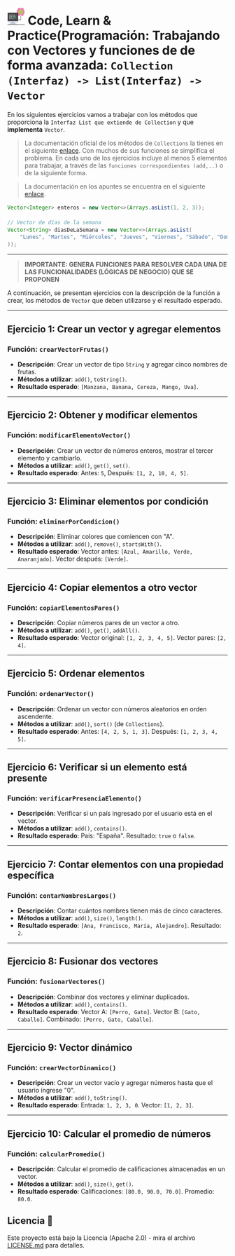 # <img src=../../../../../images/computer.png width="40"> Code, Learn & Practice(Programación: Trabajando con Vectores y funciones de de forma avanzada: `Collection (Interfaz) -> List(Interfaz) -> Vector`

En los siguientes ejercicios vamos a trabajar con los métodos que proporciona la `Interfaz List que extiende de Collection` y que **implementa** `Vector`.

> La documentación oficial de los métodos de `Collections` la tienes en el siguiente [enlace](https://docs.oracle.com/en/java/javase/17/docs/api/java.base/java/util/Collections.html).
> Con muchos de sus funciones se simplifica el problema.
> En cada uno de los ejercicios incluye al menos 5 elementos para trabajar, a través de las `funciones correspondientes (add,..)` o de la siguiente forma.

> La documentación en los apuntes se encuentra en el siguiente [enlace](https://github.com/jpexposito/code-learn/blob/main/primero/pro/unidades/unidad-3/collection/VECTOR.md).

```java
Vector<Integer> enteros = new Vector<>(Arrays.asList(1, 2, 3));
        
// Vector de días de la semana
Vector<String> diasDeLaSemana = new Vector<>(Arrays.asList(
    "Lunes", "Martes", "Miércoles", "Jueves", "Viernes", "Sábado", "Domingo"
));
```

---

>**IMPORTANTE: GENERA FUNCIONES PARA RESOLVER CADA UNA DE LAS FUNCIONALIDADES (LÓGICAS DE NEGOCIO) QUE SE PROPONEN**

A continuación, se presentan ejercicios con la descripción de la función a crear, los métodos de `Vector` que deben utilizarse y el resultado esperado.

---

## Ejercicio 1: Crear un vector y agregar elementos

### Función: `crearVectorFrutas()`

- **Descripción**: Crear un vector de tipo `String` y agregar cinco nombres de frutas.
- **Métodos a utilizar**: `add()`, `toString()`.
- **Resultado esperado**: `[Manzana, Banana, Cereza, Mango, Uva]`.

---

## Ejercicio 2: Obtener y modificar elementos

### Función: `modificarElementoVector()`

- **Descripción**: Crear un vector de números enteros, mostrar el tercer elemento y cambiarlo.
- **Métodos a utilizar**: `add()`, `get()`, `set()`.
- **Resultado esperado**: Antes: `5`, Después: `[1, 2, 10, 4, 5]`.

---

## Ejercicio 3: Eliminar elementos por condición

### Función: `eliminarPorCondicion()`

- **Descripción**: Eliminar colores que comiencen con "A".
- **Métodos a utilizar**: `add()`, `remove()`, `startsWith()`.
- **Resultado esperado**: Vector antes: `[Azul, Amarillo, Verde, Anaranjado]`. Vector después: `[Verde]`.

---

## Ejercicio 4: Copiar elementos a otro vector

### Función: `copiarElementosPares()`

- **Descripción**: Copiar números pares de un vector a otro.
- **Métodos a utilizar**: `add()`, `get()`, `addAll()`.
- **Resultado esperado**: Vector original: `[1, 2, 3, 4, 5]`. Vector pares: `[2, 4]`.

---

## Ejercicio 5: Ordenar elementos

### Función: `ordenarVector()`

- **Descripción**: Ordenar un vector con números aleatorios en orden ascendente.
- **Métodos a utilizar**: `add()`, `sort()` (de `Collections`).
- **Resultado esperado**: Antes: `[4, 2, 5, 1, 3]`. Después: `[1, 2, 3, 4, 5]`.

---

## Ejercicio 6: Verificar si un elemento está presente

### Función: `verificarPresenciaElemento()`

- **Descripción**: Verificar si un país ingresado por el usuario está en el vector.
- **Métodos a utilizar**: `add()`, `contains()`.
- **Resultado esperado**: País: "España". Resultado: `true` o `false`.

---

## Ejercicio 7: Contar elementos con una propiedad específica

### Función: `contarNombresLargos()`

- **Descripción**: Contar cuántos nombres tienen más de cinco caracteres.
- **Métodos a utilizar**: `add()`, `size()`, `length()`.
- **Resultado esperado**: `[Ana, Francisco, María, Alejandro]`. Resultado: `2`.

---

## Ejercicio 8: Fusionar dos vectores

### Función: `fusionarVectores()`

- **Descripción**: Combinar dos vectores y eliminar duplicados.
- **Métodos a utilizar**: `add()`, `contains()`.
- **Resultado esperado**: Vector A: `[Perro, Gato]`. Vector B: `[Gato, Caballo]`. Combinado: `[Perro, Gato, Caballo]`.

---

## Ejercicio 9: Vector dinámico

### Función: `crearVectorDinamico()`

- **Descripción**: Crear un vector vacío y agregar números hasta que el usuario ingrese "0".
- **Métodos a utilizar**: `add()`, `toString()`.
- **Resultado esperado**: Entrada: `1, 2, 3, 0`. Vector: `[1, 2, 3]`.

---

## Ejercicio 10: Calcular el promedio de números

### Función: `calcularPromedio()`

- **Descripción**: Calcular el promedio de calificaciones almacenadas en un vector.
- **Métodos a utilizar**: `add()`, `size()`, `get()`.
- **Resultado esperado**: Calificaciones: `[80.0, 90.0, 70.0]`. Promedio: `80.0`.

## Licencia 📄

Este proyecto está bajo la Licencia (Apache 2.0) - mira el archivo [LICENSE.md]([../../../LICENSE.md](https://github.com/jpexposito/code-learn-practice/blob/main/LICENSE)) para detalles.
